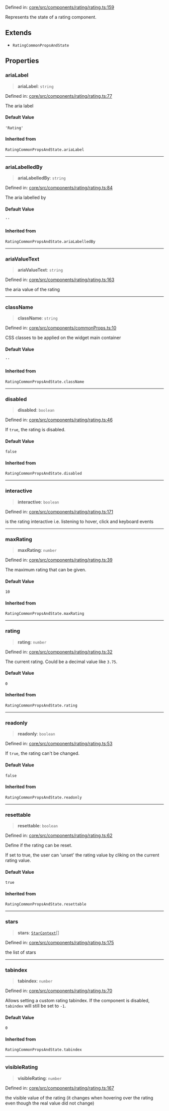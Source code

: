 Defined in: [core/src/components/rating/rating.ts:159](https://github.com/AmadeusITGroup/AgnosUI/blob/2131406f2f9b571a9ba05c7733baaa44a4e339bf/core/src/components/rating/rating.ts#L159)

Represents the state of a rating component.

## Extends

- `RatingCommonPropsAndState`

## Properties

### ariaLabel

> **ariaLabel**: `string`

Defined in: [core/src/components/rating/rating.ts:77](https://github.com/AmadeusITGroup/AgnosUI/blob/2131406f2f9b571a9ba05c7733baaa44a4e339bf/core/src/components/rating/rating.ts#L77)

The aria label

#### Default Value

`'Rating'`

#### Inherited from

`RatingCommonPropsAndState.ariaLabel`

***

### ariaLabelledBy

> **ariaLabelledBy**: `string`

Defined in: [core/src/components/rating/rating.ts:84](https://github.com/AmadeusITGroup/AgnosUI/blob/2131406f2f9b571a9ba05c7733baaa44a4e339bf/core/src/components/rating/rating.ts#L84)

The aria labelled by

#### Default Value

`''`

#### Inherited from

`RatingCommonPropsAndState.ariaLabelledBy`

***

### ariaValueText

> **ariaValueText**: `string`

Defined in: [core/src/components/rating/rating.ts:163](https://github.com/AmadeusITGroup/AgnosUI/blob/2131406f2f9b571a9ba05c7733baaa44a4e339bf/core/src/components/rating/rating.ts#L163)

the aria value of the rating

***

### className

> **className**: `string`

Defined in: [core/src/components/commonProps.ts:10](https://github.com/AmadeusITGroup/AgnosUI/blob/2131406f2f9b571a9ba05c7733baaa44a4e339bf/core/src/components/commonProps.ts#L10)

CSS classes to be applied on the widget main container

#### Default Value

`''`

#### Inherited from

`RatingCommonPropsAndState.className`

***

### disabled

> **disabled**: `boolean`

Defined in: [core/src/components/rating/rating.ts:46](https://github.com/AmadeusITGroup/AgnosUI/blob/2131406f2f9b571a9ba05c7733baaa44a4e339bf/core/src/components/rating/rating.ts#L46)

If `true`, the rating is disabled.

#### Default Value

`false`

#### Inherited from

`RatingCommonPropsAndState.disabled`

***

### interactive

> **interactive**: `boolean`

Defined in: [core/src/components/rating/rating.ts:171](https://github.com/AmadeusITGroup/AgnosUI/blob/2131406f2f9b571a9ba05c7733baaa44a4e339bf/core/src/components/rating/rating.ts#L171)

is the rating interactive i.e. listening to hover, click and keyboard events

***

### maxRating

> **maxRating**: `number`

Defined in: [core/src/components/rating/rating.ts:39](https://github.com/AmadeusITGroup/AgnosUI/blob/2131406f2f9b571a9ba05c7733baaa44a4e339bf/core/src/components/rating/rating.ts#L39)

The maximum rating that can be given.

#### Default Value

`10`

#### Inherited from

`RatingCommonPropsAndState.maxRating`

***

### rating

> **rating**: `number`

Defined in: [core/src/components/rating/rating.ts:32](https://github.com/AmadeusITGroup/AgnosUI/blob/2131406f2f9b571a9ba05c7733baaa44a4e339bf/core/src/components/rating/rating.ts#L32)

The current rating. Could be a decimal value like `3.75`.

#### Default Value

`0`

#### Inherited from

`RatingCommonPropsAndState.rating`

***

### readonly

> **readonly**: `boolean`

Defined in: [core/src/components/rating/rating.ts:53](https://github.com/AmadeusITGroup/AgnosUI/blob/2131406f2f9b571a9ba05c7733baaa44a4e339bf/core/src/components/rating/rating.ts#L53)

If `true`, the rating can't be changed.

#### Default Value

`false`

#### Inherited from

`RatingCommonPropsAndState.readonly`

***

### resettable

> **resettable**: `boolean`

Defined in: [core/src/components/rating/rating.ts:62](https://github.com/AmadeusITGroup/AgnosUI/blob/2131406f2f9b571a9ba05c7733baaa44a4e339bf/core/src/components/rating/rating.ts#L62)

Define if the rating can be reset.

If set to true, the user can 'unset' the rating value by cliking on the current rating value.

#### Default Value

`true`

#### Inherited from

`RatingCommonPropsAndState.resettable`

***

### stars

> **stars**: [`StarContext`](StarContext.md)[]

Defined in: [core/src/components/rating/rating.ts:175](https://github.com/AmadeusITGroup/AgnosUI/blob/2131406f2f9b571a9ba05c7733baaa44a4e339bf/core/src/components/rating/rating.ts#L175)

the list of stars

***

### tabindex

> **tabindex**: `number`

Defined in: [core/src/components/rating/rating.ts:70](https://github.com/AmadeusITGroup/AgnosUI/blob/2131406f2f9b571a9ba05c7733baaa44a4e339bf/core/src/components/rating/rating.ts#L70)

Allows setting a custom rating tabindex.
If the component is disabled, `tabindex` will still be set to `-1`.

#### Default Value

`0`

#### Inherited from

`RatingCommonPropsAndState.tabindex`

***

### visibleRating

> **visibleRating**: `number`

Defined in: [core/src/components/rating/rating.ts:167](https://github.com/AmadeusITGroup/AgnosUI/blob/2131406f2f9b571a9ba05c7733baaa44a4e339bf/core/src/components/rating/rating.ts#L167)

the visible value of the rating (it changes when hovering over the rating even though the real value did not change)
